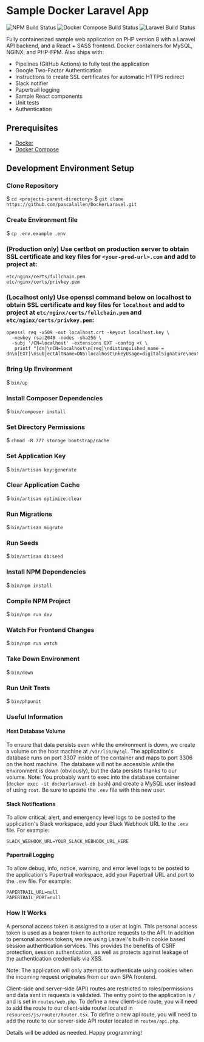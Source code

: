 # Sample Docker Laravel App

![NPM Build Status](https://github.com/pascalallen/DockerLaravel/workflows/NPM/badge.svg)
![Docker Compose Build Status](https://github.com/pascalallen/DockerLaravel/workflows/Docker%20Compose/badge.svg)
![Laravel Build Status](https://github.com/pascalallen/DockerLaravel/workflows/Laravel/badge.svg)

Fully containerized sample web application on PHP version 8 with a Laravel API backend, and a React + SASS frontend. 
Docker containers for MySQL, NGINX, and PHP-FPM. Also ships with:
- Pipelines (GitHub Actions) to fully test the application
- Google Two-Factor Authentication
- Instructions to create SSL certificates for automatic HTTPS redirect
- Slack notifier
- Papertrail logging
- Sample React components
- Unit tests
- Authentication

## Prerequisites

- [Docker](https://www.docker.com/)
- [Docker Compose](https://docs.docker.com/compose/)

## Development Environment Setup

### Clone Repository

$ `cd <projects-parent-directory>`
$ `git clone https://github.com/pascalallen/DockerLaravel.git`

### Create Environment file

$ `cp .env.example .env`

### (Production only) Use certbot on production server to obtain SSL certificate and key files for `<your-prod-url>.com` and add to project at:

```
etc/nginx/certs/fullchain.pem
etc/nginx/certs/privkey.pem
```

### (Localhost only) Use openssl command below on localhost to obtain SSL certificate and key files for `localhost` and add to project at `etc/nginx/certs/fullchain.pem` and `etc/nginx/certs/privkey.pem`:

```
openssl req -x509 -out localhost.crt -keyout localhost.key \
  -newkey rsa:2048 -nodes -sha256 \
  -subj '/CN=localhost' -extensions EXT -config <( \
   printf "[dn]\nCN=localhost\n[req]\ndistinguished_name = dn\n[EXT]\nsubjectAltName=DNS:localhost\nkeyUsage=digitalSignature\nextendedKeyUsage=serverAuth")
```

### Bring Up Environment

$ `bin/up`

### Install Composer Dependencies

$ `bin/composer install`

### Set Directory Permissions

$ `chmod -R 777 storage bootstrap/cache`

### Set Application Key

$ `bin/artisan key:generate`

### Clear Application Cache

$ `bin/artisan optimize:clear`

### Run Migrations

$ `bin/artisan migrate`

### Run Seeds

$ `bin/artisan db:seed`

### Install NPM Dependencies

$ `bin/npm install`

### Compile NPM Project

$ `bin/npm run dev`

### Watch For Frontend Changes

$ `bin/npm run watch`

### Take Down Environment

$ `bin/down`

### Run Unit Tests

$ `bin/phpunit`

### Useful Information

#### Host Database Volume

To ensure that data persists even while the environment is down, we create a volume on the host machine at
`/var/lib/mysql`. The application's database runs on port 3307 inside of the container and maps to port 3306 on the host
machine. The database will not be accessible while the environment is down (obviously), but the data persists thanks to
our volume. Note: You probably want to exec into the database container (`docker exec -it dockerlaravel-db bash`) and create a
MySQL user instead of using `root`. Be sure to update the `.env` file with this new user.

#### Slack Notifications

To allow critical, alert, and emergency level logs to be posted to the application's Slack workspace, add your Slack
Webhook URL to the `.env` file. For example:

```
SLACK_WEBHOOK_URL=YOUR_SLACK_WEBHOOK_URL_HERE
```

#### Papertrail Logging

To allow debug, info, notice, warning, and error level logs to be posted to the application's Papertrail workspace, add
your Papertrail URL and port to the `.env` file. For example:

```
PAPERTRAIL_URL=null
PAPERTRAIL_PORT=null
```

### How It Works

A personal access token is assigned to a user at login. This personal access token is used as a bearer token to
authorize requests to the API. In addition to personal access tokens, we are using Laravel's built-in cookie based
session authentication services. This provides the benefits of CSRF protection, session authentication, as well as
protects against leakage of the authentication credentials via XSS.

Note: The application will only attempt to authenticate using cookies when the incoming request originates from our own
SPA frontend.

Client-side and server-side (API) routes are restricted to roles/permissions and data sent in requests is validated. The
entry point to the application is `/`
and is set in `routes/web.php`. To define a new client-side route, you will need to add the route to our client-side
router located in `resources/js/router/Router.tsx`. To define a new api route, you will need to add the route to our
server-side API router located in `routes/api.php`.

Details will be added as needed. Happy programming!
